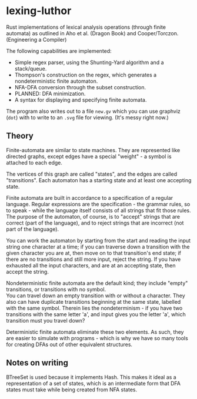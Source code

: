 # lexing-luthor
Rust implementations of lexical analysis operations (through finite automata) as outlined in Aho et al. (Dragon Book) and Cooper/Torczon. (Engineering a Compiler)

The following capabilities are implemented:

- Simple regex parser, using the Shunting-Yard algorithm and a stack/queue.
- Thompson's construction on the regex, which generates a nondeterministic finite automaton.
- NFA-DFA conversion through the subset construction.
- PLANNED: DFA minimization.
- A syntax for displaying and specifying finite automata.

The program also writes out to a file `new.gv` which you can use graphviz (`dot`) with to write to an `.svg` file for viewing.  (It's messy right now.)

## Theory

Finite-automata are similar to state machines.  They are represented like directed graphs, except edges have a special "weight" - a symbol is attached to each edge.

The vertices of this graph are called "states", and the edges are called "transitions". Each automaton has a starting state and at least one accepting state.  

Finite automata are built in accordance to a specification of a regular language.  Regular expressions are the specification - the grammar rules, so to speak -
while the language itself consists of all strings that fit those rules.  
The purpose of the automaton, of course, is to "accept" strings that are correct (part of the language), and to reject strings that are incorrect (not part of the language).

You can work the automaton by starting from the start and reading the input string one character at a time; if you can traverse down a transition with the given character you are at,
then move on to that transition's end state; if there are no transitions and still more input, reject the string.  If you have exhausted all the input characters, and are at an
accepting state, then accept the string.

Nondeterministic finite automata are the default kind; they include "empty" transitions, or transitions with no symbol.  
You can travel down an empty transition with or without a character.
They also can have duplicate transitions beginning at the same state, labelled with the same symbol.  Therein lies the nondeterminism - if you have two transitions with
the same letter 'a', and input gives you the letter 'a', which transition must you travel down?

Deterministic finite automata eliminate these two elements.  As such, they are easier to simulate with programs - 
which is why we have so many tools for creating DFAs out of other equivalent structures.

## Notes on writing

BTreeSet is used because it implements Hash.  This makes it ideal as a representation of a set of states, which is an intermediate form that DFA states must take while being created
from NFA states.

